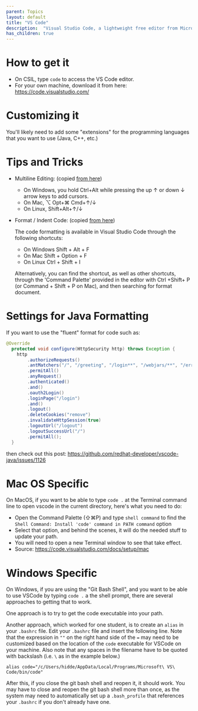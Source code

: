 ```yaml
---
parent: Topics
layout: default
title: "VS Code"
description:  "Visual Studio Code, a lightweight free editor from Microsoft with many IDE features"
has_children: true
---
```


# How to get it

* On CSIL, type `code` to access the VS Code editor.
* For your own machine, download it from here: <https://code.visualstudio.com/>

# Customizing it

You'll likely need to add some "extensions" for the programming languages that you want to use (Java, C++, etc.)

# Tips and Tricks

* Multiline Editing: (copied [from here](https://stackoverflow.com/a/30039968))
   * On Windows, you hold Ctrl+Alt while pressing the up ↑ or down ↓ arrow keys to add cursors. 
   * On Mac, ⌥ Opt+⌘ Cmd+↑/↓
   * On Linux, Shift+Alt+↑/↓
   
* Format / Indent Code: (copied [from here](https://stackoverflow.com/a/29973358))

  The code formatting is available in Visual Studio Code through the following shortcuts:

  * On Windows Shift + Alt + F
  * On Mac Shift + Option + F
  * On Linux Ctrl + Shift + I

  Alternatively, you can find the shortcut, as well as other shortcuts, through the 'Command Palette' provided in the editor with Ctrl +Shift+ P (or   Command + Shift + P on Mac), and then searching for format document.
   
# Settings for Java Formatting

If you want to use the "fluent" format for code such as:

```java
@Override
  protected void configure(HttpSecurity http) throws Exception {
    http
        .authorizeRequests()
        .antMatchers("/", "/greeting", "/login**", "/webjars/**", "/error**", "/searchResults**", "/search/**")
        .permitAll()
        .anyRequest()
        .authenticated()
        .and()
        .oauth2Login()
        .loginPage("/login")
        .and()
        .logout()
        .deleteCookies("remove")
        .invalidateHttpSession(true)
        .logoutUrl("/logout")
        .logoutSuccessUrl("/")
        .permitAll();
  }
```

then check out this post: <https://github.com/redhat-developer/vscode-java/issues/1126>

# Mac OS Specific

On MacOS, if you want to be able to type `code .` at the Terminal command line
to open vscode in the current directory, here's what you need to do:
* Open the Command Palette (⇧⌘P) and type `shell command` to find the `Shell Command: Install 'code' command in PATH command` option
* Select that option, and behind the scenes, it will do the needed stuff to update your path.
* You will need to open a new Terminal window to see that take effect.
* Source: <https://code.visualstudio.com/docs/setup/mac>

# Windows Specific

On Windows, if you are using the "Git Bash Shell", and you want to be able to use VSCode by typing `code .` 
a the shell prompt, there are several approaches to getting that to work.

One approach is to try to get the code executable into your path.

Another approach, which worked for one student, is to create an `alias` in your `.bashrc` file.  Edit your `.bashrc` file
and insert the following line.  Note that the expression in `""` on the right hand side of the `=` may need to be customized based on the location of the `code` executable for VSCode on your machine.   Also note that any spaces in the filename have to be quoted with backslash (i.e. `\` as in the example below.)

```
alias code="/c/Users/hidde/AppData/Local/Programs/Microsoft\ VS\ Code/bin/code"
```

After this, if you close the git bash shell and reopen it, it should work. You may have to close and reopen the git bash shell more than once, as the system may need to automatically set up a `.bash_profile` that references your `.bashrc` if you don't already have one.
